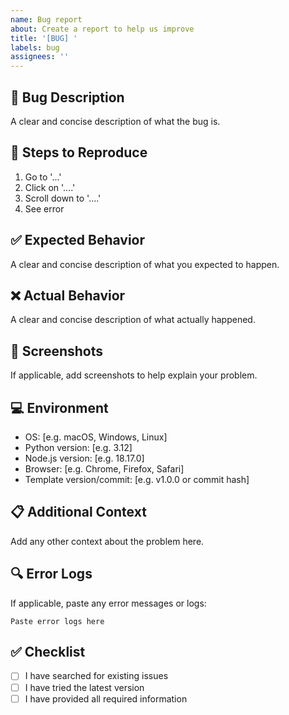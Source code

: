 ```yaml
---
name: Bug report
about: Create a report to help us improve
title: '[BUG] '
labels: bug
assignees: ''
---
```


## 🐛 Bug Description
A clear and concise description of what the bug is.

## 🔄 Steps to Reproduce
1. Go to '...'
2. Click on '....'
3. Scroll down to '....'
4. See error

## ✅ Expected Behavior
A clear and concise description of what you expected to happen.

## ❌ Actual Behavior
A clear and concise description of what actually happened.

## 📸 Screenshots
If applicable, add screenshots to help explain your problem.

## 💻 Environment
- OS: [e.g. macOS, Windows, Linux]
- Python version: [e.g. 3.12]
- Node.js version: [e.g. 18.17.0]
- Browser: [e.g. Chrome, Firefox, Safari]
- Template version/commit: [e.g. v1.0.0 or commit hash]

## 📋 Additional Context
Add any other context about the problem here.

## 🔍 Error Logs
If applicable, paste any error messages or logs:

```
Paste error logs here
```

## ✅ Checklist
- [ ] I have searched for existing issues
- [ ] I have tried the latest version
- [ ] I have provided all required information 